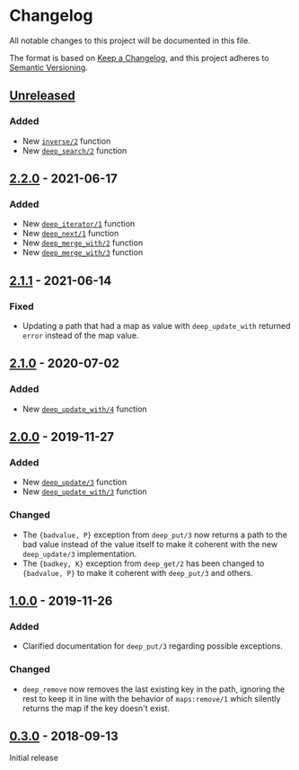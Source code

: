 # Changelog

All notable changes to this project will be documented in this file.

The format is based on [Keep a Changelog](https://keepachangelog.com/en/1.0.0/),
and this project adheres to
[Semantic Versioning](https://semver.org/spec/v2.0.0.html).

## [Unreleased]

### Added

- New [`inverse/2`][inverse-2] function
- New [`deep_search/2`][deep_search-2] function

[inverse-2]: https://hexdocs.pm/mapz/mapz.html#inverse-2
[deep_search-2]: https://hexdocs.pm/mapz/mapz.html#deep_search-2

## [2.2.0] - 2021-06-17

### Added

- New [`deep_iterator/1`][deep_iterator-1] function
- New [`deep_next/1`][deep_next-1] function
- New [`deep_merge_with/2`][deep_merge_with-2] function
- New [`deep_merge_with/3`][deep_merge_with-3] function

[deep_iterator-1]: https://hexdocs.pm/mapz/mapz.html#deep_iterator-1
[deep_next-1]: https://hexdocs.pm/mapz/mapz.html#deep_next-1
[deep_merge_with-2]: https://hexdocs.pm/mapz/mapz.html#deep_merge_with-2
[deep_merge_with-3]: https://hexdocs.pm/mapz/mapz.html#deep_merge_with-3

## [2.1.1] - 2021-06-14

### Fixed

- Updating a path that had a map as value with `deep_update_with` returned
  `error` instead of the map value.

## [2.1.0] - 2020-07-02

### Added

- New [`deep_update_with/4`][deep_update_with-4] function

[deep_update_with-4]: https://hexdocs.pm/mapz/mapz.html#deep_update_with-4

## [2.0.0] - 2019-11-27

### Added

- New [`deep_update/3`][deep_update-3] function
- New [`deep_update_with/3`][deep_update_with-3] function

[deep_update-3]: https://hexdocs.pm/mapz/mapz.html#deep_update-3
[deep_update_with-3]: https://hexdocs.pm/mapz/mapz.html#deep_update_with-3

### Changed

- The `{badvalue, P}` exception from `deep_put/3` now returns a path to the bad
  value instead of the value itself to make it coherent with the new
  `deep_update/3` implementation.
- The `{badkey, K}` exception from `deep_get/2` has been changed to
  `{badvalue, P}` to make it coherent with `deep_put/3` and others.

## [1.0.0] - 2019-11-26

### Added

- Clarified documentation for `deep_put/3` regarding possible exceptions.

### Changed

- `deep_remove` now removes the last existing key in the path, ignoring the rest
  to keep it in line with the behavior of `maps:remove/1` which silently returns
  the map if the key doesn't exist.

## [0.3.0] - 2018-09-13

Initial release

[unreleased]: https://github.com/eproxus/mapz/compare/v2.2.0...HEAD
[2.2.0]: https://github.com/eproxus/mapz/compare/v2.1.1...v2.2.0
[2.1.1]: https://github.com/eproxus/mapz/compare/v2.1.0...v2.1.1
[2.1.0]: https://github.com/eproxus/mapz/compare/v2.0.0...v2.1.0
[2.0.0]: https://github.com/eproxus/mapz/compare/v1.0.0...v2.0.0
[1.0.0]: https://github.com/eproxus/mapz/compare/v0.3.0...v1.0.0
[0.3.0]: https://github.com/eproxus/mapz/releases/tag/v0.3.0
